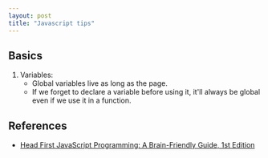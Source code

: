 ```yaml
---
layout: post
title: "Javascript tips"
---
```


## Basics

1. Variables:
    * Global variables live as long as the page.
    * If we forget to declare a variable before using it, it'll always be global even if we use it in a function.

## References

* [Head First JavaScript Programming: A Brain-Friendly Guide, 1st Edition](https://www.amazon.com/Head-First-JavaScript-Programming-Brain-Friendly/dp/144934013X/ref=sr_1_1?crid=2NISC4BUYXL03&keywords=head+first+javascript+programming&qid=1562253717&s=gateway&sprefix=head+first+javascript%2Caps%2C402&sr=8-1)